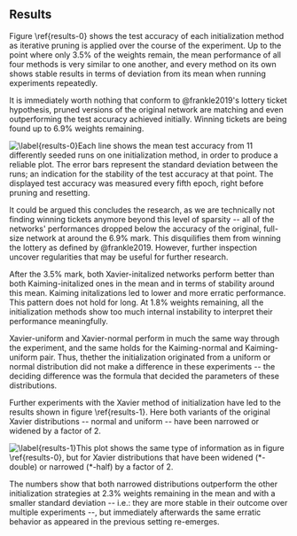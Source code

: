 ## Results

Figure \ref{results-0} shows the test accuracy of each initialization method as
iterative pruning is applied over the course of the experiment. Up to the point
where only 3.5% of the weights remain, the mean performance of all four methods
is very similar to one another, and every method on its own shows stable
results in terms of deviation from its mean when running experiments
repeatedly.

It is immediately worth nothing that conform to @frankle2019's lottery ticket
hypothesis, pruned versions of the original network are matching and even
outperforming the test accuracy achieved initially. Winning tickets are being
found up to 6.9% weights remaining.

![\label{results-0}Each line shows the mean test accuracy from 11 differently seeded runs on one
initialization method, in order to produce a reliable plot. The error bars
represent the standard deviation between the runs; an indication for the
stability of the test accuracy at that point.  The displayed test accuracy was
measured every fifth epoch, right before pruning and
resetting.](images/results-0-original-4.png)

It could be argued this concludes the research, as we are technically not
finding winning tickets anymore beyond this level of sparsity -- all of the
networks' performances dropped below the accuracy of the original, full-size
network at around the 6.9% mark. This disquilifies them from winning the
lottery as defined by @frankle2019. However, further inspection uncover
regularities that may be useful for further research.

After the 3.5% mark, both Xavier-initalized networks perform better than both
Kaiming-initalized ones in the mean and in terms of stability around this mean.
Kaiming initalizations led to lower and more erratic performance. This pattern
does not hold for long. At 1.8% weights remaining, all the initialization
methods show too much internal instability to interpret their performance
meaningfully.

Xavier-uniform and Xavier-normal perform in much the same way through the
experiment, and the same holds for the Kaiming-normal and Kaiming-uniform pair.
Thus, thether the initialization originated from a uniform or normal
distribution did not make a difference in these experiments -- the deciding
difference was the formula that decided the parameters of these distributions.

Further experiments with the Xavier method of initialization have led to the
results shown in figure \ref{results-1}. Here both variants of the original
Xavier distributions -- normal and uniform -- have been narrowed or widened by
a factor of 2.

![\label{results-1}This plot shows the same type of information as in figure
\ref{results-0}, but for Xavier distributions that have been widened
(`*-double`) or narrowed (`*-half`) by a factor of
2.](images/results-1-xaviers.png)

The numbers show that both narrowed distributions outperform the other
initialization strategies at 2.3% weights remaining in the mean and with a
smaller standard deviation -- i.e.: they are more stable in their outcome over
multiple experiments --, but immediately afterwards the same erratic behavior
as appeared in the previous setting re-emerges.
